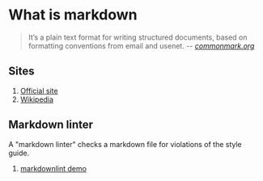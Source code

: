 # What is markdown

> It’s a plain text format for writing structured documents,
> based on formatting conventions from email and usenet.
> -- *[commonmark.org](https://commonmark.org/)*

## Sites

1. [Official site](https://commonmark.org/)
1. [Wikipedia](https://en.wikipedia.org/wiki/Markdown)

## Markdown linter

A "markdown linter" checks a markdown file for violations of the style guide.

1. [markdownlint demo](https://dlaa.me/markdownlint/)
